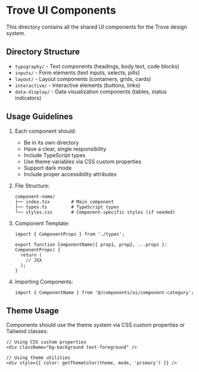 # Trove UI Components

This directory contains all the shared UI components for the Trove design system.

## Directory Structure

- `typography/` - Text components (headings, body text, code blocks)
- `inputs/` - Form elements (text inputs, selects, pills)
- `layout/` - Layout components (containers, grids, cards)
- `interactive/` - Interactive elements (buttons, links)
- `data-display/` - Data visualization components (tables, status indicators)

## Usage Guidelines

1. Each component should:
   - Be in its own directory
   - Have a clear, single responsibility
   - Include TypeScript types
   - Use theme variables via CSS custom properties
   - Support dark mode
   - Include proper accessibility attributes

2. File Structure:
   ```
   component-name/
   ├── index.tsx        # Main component
   ├── types.ts         # TypeScript types
   └── styles.css       # Component-specific styles (if needed)
   ```

3. Component Template:
   ```tsx
   import { ComponentProps } from './types';
   
   export function ComponentName({ prop1, prop2, ...props }: ComponentProps) {
     return (
       // JSX
     );
   }
   ```

4. Importing Components:
   ```tsx
   import { ComponentName } from '@/components/ui/component-category';
   ```

## Theme Usage

Components should use the theme system via CSS custom properties or Tailwind classes:

```tsx
// Using CSS custom properties
<div className="bg-background text-foreground" />

// Using theme utilities
<div style={{ color: getThemeColor(theme, mode, 'primary') }} />
``` 